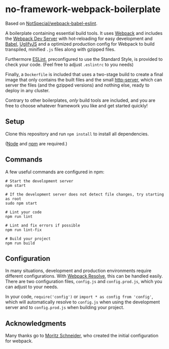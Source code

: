 # no-framework-webpack-boilerplate

Based on [NotSpecial/webpack-babel-eslint](https://github.com/NotSpecial/webpack-babel-eslint).

A boilerplate containing essential build tools. It uses
[Webpack](https://webpack.js.org) and includes the
[Webpack Dev Server](https://github.com/webpack/webpack-dev-server) with
hot-reloading for easy development and [Babel](https://babeljs.io),
[UglifyJS](http://lisperator.net/uglifyjs/) and a optimized production config
for Webpack to build transpiled, minified `.js` files along with gzipped files.

Furthermore [ESLint](https://eslint.org), preconfigured to use the
Standard Style, is provided to check your code. (Feel free to adjust
`.eslintrc` to you needs)

Finally, a `Dockerfile` is included that uses a two-stage build to create
a final image that only contains the built files and the small
[http-server](https://www.npmjs.com/package/http-server), which can server
the files (and the gzipped versions) and nothing else, ready to deploy
in any cluster.

Contrary to other boilerplates, _only_ build tools are included, and you
are free to choose whatever framework you like and get started quickly!

## Setup

Clone this repository and run `npm install` to install all dependencies.

([Node](https://nodejs.org/en/) and [npm](https://www.npmjs.com) are required.)

## Commands

A few useful commands are configured in npm:

```
# Start the development server
npm start

# If the development server does not detect file changes, try starting as root
sudo npm start

# Lint your code
npm run lint

# Lint and fix errors if possible
npm run lint-fix

# Build your project
npm run build
```

## Configuration

In many situations, development and production environments require different
configurations. With
[Webpack Resolve](https://webpack.js.org/configuration/resolve/), this can be
handled easily. There are two configuration files, `config.js` and
`config.prod.js`, which you can adjust to your needs.

In your code, `require('config')` or `import * as config from 'config'`,
which will automatically resolve to `config.js` when using the development
server and to `config.prod.js` when building your project.

## Acknowledgments

Many thanks go to [Moritz Schneider](https://github.com/Moschn), who created the initial
configuration for webpack.
